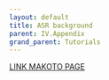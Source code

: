 ```yaml
---
layout: default
title: ASR background
parent: IV.Appendix
grand_parent: Tutorials
---
```


[LINK MAKOTO PAGE](https://sccn.ucsd.edu/wiki/Artifact_Subspace_Reconstruction_(ASR))